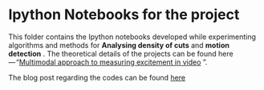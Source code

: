 # Ipython Notebooks for the project 
This folder contains the Ipython notebooks developed while experimenting algorithms and methods for **Analysing density of cuts** and **motion detection** .
The theoretical details of the projects can be found here — “[Multimodal approach to measuring excitement in video](https://www.researchgate.net/publication/4028057) ”.

The blog post regarding the codes can be found [here](https://medium.com/@siddharthjindal1997/week-3-4-google-summer-of-code-f2f23c3bcb44)